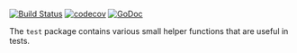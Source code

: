 [![Build Status](https://travis-ci.org/Teamwork/test.svg?branch=master)](https://travis-ci.org/Teamwork/test)
[![codecov](https://codecov.io/gh/Teamwork/test/branch/master/graph/badge.svg?token=n0k8YjbQOL)](https://codecov.io/gh/Teamwork/test)
[![GoDoc](https://godoc.org/github.com/Teamwork/test?status.svg)](https://godoc.org/github.com/Teamwork/test)

The `test` package contains various small helper functions that are useful in
tests.
